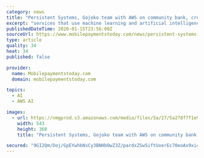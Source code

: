```yaml
---
category: news
title: "Persistent Systems, Gojoko team with AWS on community bank, credit union platform"
excerpt: "services that use machine learning and artificial intelligence. \"Credit unions and challenger banks aren't in business to be technology experts, they're in business to provide value to their members and customers,\" Jaideep Dhok, general manager ..."
publishedDateTime: 2020-01-15T23:56:00Z
sourceUrl: https://www.mobilepaymentstoday.com/news/persistent-systems-gojoko-team-with-aws-on-community-bank-credit-union-platform/
type: article
quality: 34
heat: 34
published: false

provider:
  name: Mobilepaymentstoday.com
  domain: mobilepaymentstoday.com

topics:
  - AI
  - AWS AI

images:
  - url: https://nmgprod.s3.amazonaws.com/media/files/5a/27/5a278f7f1e99e5ea9684888629302b0b/cover_image.png.640x360_q85_crop.png
    width: 543
    height: 360
    title: "Persistent Systems, Gojoko team with AWS on community bank, credit union platform"

secured: "9GI2Qm/Doj/GpEYwhbNsCy3BNHbOwZ3Z/pardxZSw5iftUxerEc70eoAx9xicLhtL+boCALNp4hGhOkR5V3H/SjKUOswY0A+URkf0y8sdW+qPuH8yTDFK0rYr/dmDL3Lz4iAnZVgeMs3MHWO7pQjYBE6RIWUx3DOwJHzZPxUa3jl5IIyqylY5hGsFqGorGZWL7fciVbFUOZkZXAQC4kxmOQKnlauE5rqKJ+xhOnLT4D4gPIWwVlOnNgy+51G4gig+zsbUo+FE0eMXxkt9KlOR4grioQb9xS9CPAFa2Yv0C/86mtjrfOXscfjOPUrJLRagJhc+CZgOhnE69rO2bwfD377HfGBjONMchjJGzDmXu7ZPDfcYPAI3yMqSz6Win3OUEFh2TYdF1yKWzenhVTSP32Cr0a3xzMmrg3cme1sZXqc+VHoyh9MZWdd4hBaC2UpqMKYrcjF73hbjjSs9fUbtA==;icK/ll9I8s8TBbgJgAlJHg=="
---
```


